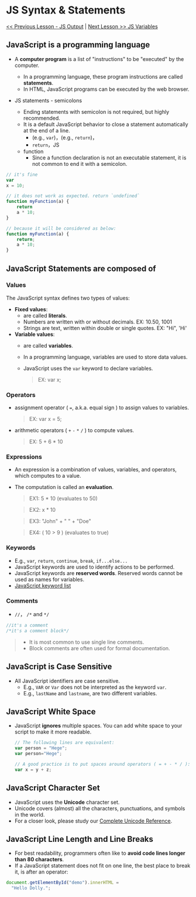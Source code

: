 # JS Syntax & Statements

[ << Previous Lesson - JS Output](./output.md) | [Next Lesson >> JS Variables](./variables.md)



## JavaScript is a programming language

* A __computer program__ is a list of "instructions" to be "executed" by the computer.
    * In a programming language, these program instructions are called __statements__.
    * In HTML, JavaScript programs can be executed by the web browser.


* JS statements - semicolons
    * Ending statements with semicolon is not required, but highly recommended.
    * It is a default JavaScript behavior to close a statement automatically at the end of a line.
      * (e.g., `var`)，(e.g., `return`)，
      * `return`，JS 
    * function 
      * Since a function declaration is not an executable statement, it is not common to end it with a semicolon.

````js
// it's fine
var
x = 10;
````

````js
// it does not work as expected. return `undefined`
function myFunction(a) {
    return
    a * 10;
}

// because it will be considered as below:
function myFunction(a) {
    return;
    a * 10;
}
````




## JavaScript Statements are composed of

### Values

The JavaScript syntax defines two types of values:

* __Fixed values__:
    * are called __literals__.
    * Numbers are written with or without decimals. EX: 10.50, 1001
    * Strings are text, written within double or single quotes. EX: "Hi", 'Hi'
* __Variable values__:
    * are called __variables__.
    * In a programming language, variables are used to store data values.
    * JavaScript uses the `var` keyword to declare variables.

      > EX: var x;


### Operators

* assignment operator ( `=`, a.k.a. equal sign ) to assign values to variables.
  > EX: var x = 5;
* arithmetic operators ( `+` `-` `*` `/` ) to compute values.
  > EX: 5 + 6 * 10


### Expressions

* An expression is a combination of values, variables, and operators, which computes to a value.
* The computation is called an __evaluation__.

  > EX1: 5 * 10 (evaluates to 50)

  > EX2: x * 10

  > EX3: "John" + " " + "Doe"

  > EX4: ( 10 > 9 ) (evaluates to true)


### Keywords

* E.g., `var`, `return`, `continue`, `break`, `if...else...`
* JavaScript keywords are used to identify actions to be performed.
* JavaScript keywords are __reserved words__. Reserved words cannot be used as names for variables.
* [JavaScript keyword list](http://www.w3schools.com/js/js_statements.asp)



### Comments

*  `//`， `/*` and `*/`

```js
//it's a comment
/*it's a comment block*/
```

> * It is most common to use single line comments.
> * Block comments are often used for formal documentation.



## JavaScript is Case Sensitive

* All JavaScript identifiers are case sensitive.
  * E.g., `VAR` or `Var` does not be interpreted as the keyword `var`.
  * E.g., `lastName` and `lastname`, are two different variables.



## JavaScript White Space

* JavaScript __ignores__ multiple spaces. You can add white space to your script to make it more readable.


  ````js
  // The following lines are equivalent:
  var person = "Hege";
  var person="Hege";

  // A good practice is to put spaces around operators ( = + - * / ):
  var x = y + z;
  ````



## JavaScript Character Set

* JavaScript uses the __Unicode__ character set.
* Unicode covers (almost) all the characters, punctuations, and symbols in the world.
* For a closer look, please study our [Complete Unicode Reference](http://www.w3schools.com/charsets/ref_html_utf8.asp).



## JavaScript Line Length and Line Breaks

* For best readability, programmers often like to __avoid code lines longer than 80 characters__.
* If a JavaScript statement does not fit on one line, the best place to break it, is after an operator:

```js
document.getElementById("demo").innerHTML =
  "Hello Dolly.";
```
